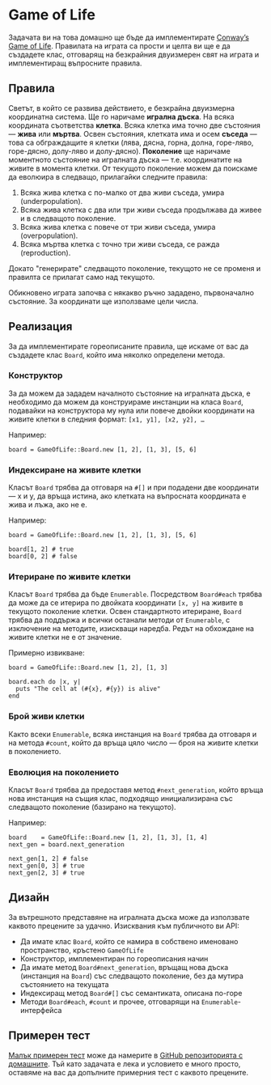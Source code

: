 # Game of Life

Задачата ви на това домашно ще бъде да имплементирате [Conway’s Game of Life](http://en.wikipedia.org/wiki/Conway's_Game_of_Life). Правилата на играта са прости и целта ви ще е да създадете клас, отговарящ на безкрайния двуизмерен свят на играта и имплементиращ въпросните правила.

## Правила

Светът, в който се развива действието, е безкрайна двуизмерна координатна система. Ще го наричаме **игрална дъска**. На всяка координата съответства **клетка**. Всяка клетка има точно две състояния — **жива** или **мъртва**. Освен състояния, клетката има и осем **съседа** — това са обграждащите я клетки (лява, дясна, горна, долна, горе-ляво, горе-дясно, долу-ляво и долу-дясно). **Поколение** ще наричаме моментното състояние на игралната дъска — т.е. координатите на живите в момента клетки. От текущото поколение можем да поискаме да еволюира в следващо, прилагайки следните правила:

1. Всяка жива клетка с по-малко от два живи съседа, умира (underpopulation).
2. Всяка жива клетка с два или три живи съседа продължава да живее и в следващото поколение.
3. Всяка жива клетка с повече от три живи съседа, умира (overpopulation).
4. Всяка мъртва клетка с точно три живи съседа, се ражда (reproduction).

Докато "генерирате" следващото поколение, текущото не се променя и правилта се прилагат само над текущото.

Обикновено играта започва с някакво ръчно зададено, първоначално състояние. За координати ще използваме цели числа.

## Реализация

За да имплементирате гореописаните правила, ще искаме от вас да създадете клас `Board`, който има няколко определени метода.

### Конструктор

За да можем да зададем началното състояние на игралната дъска, е необходимо да можем да конструираме инстанции на класа `Board`, подавайки на конструктора му нула или повече двойки координати на живите клетки в следния формат: `[x1, y1], [x2, y2], …`

Например:

    board = GameOfLife::Board.new [1, 2], [1, 3], [5, 6]

### Индексиране на живите клетки

Класът `Board` трябва да отговаря на `#[]` и при подадени две координати — x и y, да връща истина, ако клетката на въпросната координата е жива и лъжа, ако не е.

Например:

    board = GameOfLife::Board.new [1, 2], [1, 3], [5, 6]

    board[1, 2] # true
    board[0, 2] # false

### Итериране по живите клетки

Класът `Board` трябва да бъде `Enumerable`. Посредством `Board#each` трябва да може да се итерира по двойката координати `[x, y]` на живите в текущото поколение клетки. Освен стандартното итериране, `Board` трябва да поддържа и всички останали методи от `Enumerable`, с изключение на методите, изискващи наредба. Редът на обхождане на живите клетки не е от значение.

Примерно извикване:

    board = GameOfLife::Board.new [1, 2], [1, 3]

    board.each do |x, y|
      puts "The cell at (#{x}, #{y}) is alive"
    end

### Брой живи клетки

Както всеки `Enumerable`, всяка инстанция на `Board` трябва да отговаря и на метода `#count`, който да връща цяло число — броя на живите клетки в поколението.

### Еволюция на поколението

Класът `Board` трябва да предоставя метод `#next_generation`, който връща нова инстанция на същия клас, подходящо инициализирана със следващото поколение (базирано на текущото).

Например:

    board    = GameOfLife::Board.new [1, 2], [1, 3], [1, 4]
    next_gen = board.next_generation

    next_gen[1, 2] # false
    next_gen[0, 3] # true
    next_gen[2, 3] # true

## Дизайн

За вътрешното представяне на игралната дъска може да използвате каквото прецените за удачно. Изисквания към публичното ви API:

* Да имате клас `Board`, който се намира в собствено именовано пространство, кръстено `GameOfLife`
* Конструктор, имплементиран по гореописания начин
* Да имате метод `Board#next_generation`, връщащ нова дъска (инстанция на `Board`) със следващото поколение, без да мутира състоянието на текущата
* Индексиращ метод `Board#[]` със семантиката, описана по-горе
* Методи `Board#each`, `#count` и прочее, отговарящи на `Enumerable`-интерфейса

## Примерен тест

[Малък примерен тест](https://github.com/fmi/ruby-homework/blob/master/06/sample_spec.rb) може да намерите в [GitHub репозиторията с домашните](https://github.com/fmi/ruby-homework/blob/master/06/). Тъй като задачата е лека и условието е много просто, оставяме на вас да допълните примерния тест с каквото прецените.
